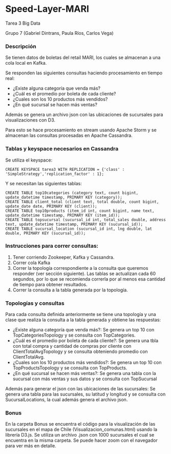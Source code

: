 # Speed-Layer-MARI
Tarea 3 Big Data

Grupo 7 (Gabriel Dintrans, Paula Ríos, Carlos Vega)

### Descripción
Se tienen datos de boletas del retail MARI, los cuales se almacenan a una cola local en Kafka.

Se responden las siguientes consultas haciendo procesamiento en tiempo real:
- ¿Existe alguna categoría que venda más?
- ¿Cuál es el promedio por boleta de cada cliente?
- ¿Cuales son los 10 productos más vendidos?
- ¿En qué sucursal se hacen más ventas?

Además se genera un archivo json con las ubicaciones de sucursales para visualizaciones con D3.

Para esto se hace procesamiento en stream usando Apache Storm y se almacenan las consultas procesadas en Apache Cassandra.

### Tablas y keyspace necesarios en Cassandra

Se utiliza el keyspace:
```
CREATE KEYSPACE tarea3 WITH REPLICATION = {'class' : 'SimpleStrategy','replication_factor' : 1};
```

Y se necesitan las siguientes tablas:
```
CREATE TABLE top10categories (category text, count bigint, update_datetime timestamp, PRIMARY KEY (category));
CREATE TABLE client_total (client text, total double, count bigint, update_date date, PRIMARY KEY (client));
CREATE TABLE top10products (item_id int, count bigint, name text, update_datetime timestamp, PRIMARY KEY (item_id));
CREATE TABLE topsucursal (sucursal_id int, total_sales double, address text, update_datetime timestamp, PRIMARY KEY (sucursal_id));
CREATE TABLE sucursal_location (sucursal_id int, lng double, lat double, PRIMARY KEY (sucursal_id));
```

### Instrucciones para correr consultas:

1. Tener corriendo Zookeeper, Kafka y Cassandra.
2. Correr cola Kafka
3. Correr la topología correspondiente a la consulta que queremos responder (ver sección siguiente). Las tablas se actualizan cada 60 segundos, por lo que se recomienda correrla por al menos esa cantidad de tiempo para obtener resultados.
4. Correr la consulta a la tabla generada por la topología.

### Topologías y consultas

Para cada consulta definida anteriormente se tiene una topología y una clase que realiza la consulta a la tabla generada y obtiene las respuestas:

- ¿Existe alguna categoría que venda más?: Se genera un top 10 con TopCategoriesTopology y se consulta con TopCategories.
- ¿Cuál es el promedio por boleta de cada cliente?: Se genera una tbla con total compra y cantidad de compras por cliente con ClientTotalAvgTopology y se consulta obteniendo promedio con ClientTotalAvg.
- ¿Cuales son los 10 productos más vendidos?: Se genera un top 10 con TopProductsTopology y se consulta con TopProducts.
- ¿En qué sucursal se hacen más ventas?: Se genera una tabla con la sucursal con más ventas y sus datos y se consulta con TopSucursal

Además para generar el json con las ubicaciones de las sucursales: Se genera una tabla para las sucursales, su latitud y longitud y se consulta con SucursalLocations, la cual además genera el archivo json.

### Bonus

En la carpeta Bonus se encuentra el código para la visualización de las sucursales en el mapa de Chile (Visualizacion_comunas.html) usando la librería D3.js. Se utiliza un archivo .json con 1000 sucursales el cual se encuentra en la misma carpeta. Se puede hacer zoom con el navegador para ver más en detalle.

